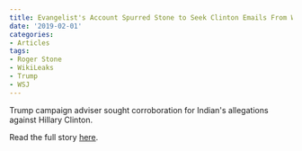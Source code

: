 ```yaml
---
title: Evangelist's Account Spurred Stone to Seek Clinton Emails From WikiLeaks
date: '2019-02-01'
categories:
- Articles
tags:
- Roger Stone
- WikiLeaks
- Trump
- WSJ
---
```

Trump campaign adviser sought corroboration for Indian's allegations against Hillary Clinton.

Read the full story [here](https://www.wsj.com/articles/evangelists-account-spurred-stone-to-seek-clinton-emails-from-wikileaks-11549066036).